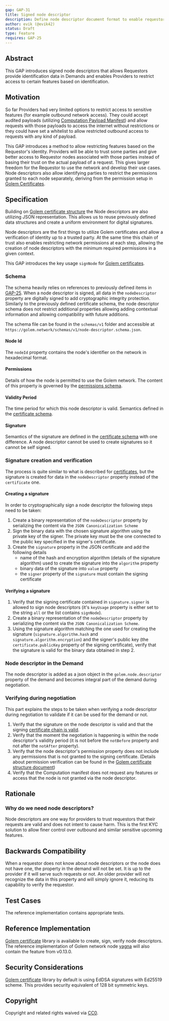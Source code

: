 ```yaml
---
gap: GAP-31
title: Signed node descriptor
description: Define node descriptor document format to enable requestor verification.
author: evik (@evik42)
status: Draft
type: Feature
requires: GAP-25
---
```


## Abstract

This GAP introduces signed node descriptors that allows Requestors provide identification data in Demands and enables Providers to restrict access to certain features based on identification.

## Motivation

So far Providers had very limited options to restrict access to sensitive features (for example outbound network access). They could accept audited payloads (utilizing [Computation Payload Manifest](https://github.com/golemfactory/golem-architecture/blob/master/gaps/gap-5_payload_manifest/gap-5_payload_manifest.md)) and allow requests with those payloads to access the internet without restrictions or they could have set a whitelist to allow restricted outbound access to requests with any kind of payload.

This GAP introduces a method to allow restricting features based on the Requestor's identity. Providers will be able to trust some parties and give better access to Requestor nodes associated with those parties instead of basing their trust on the actual payload of a request. This gives larger freedom for the Requestor to use the network and develop their use cases. Node descriptors also allow identifying parties to restrict the permissions granted to each node separately, deriving from the permission setup in [Golem Certificates](https://github.com/golemfactory/golem-architecture/blob/master/gaps/gap-25_golem_certificates/gap-25_golem_certificates.md).

## Specification

Building on [Golem certificate structure](https://github.com/golemfactory/golem-architecture/blob/master/gaps/gap-25_golem_certificates/gap-25_golem_certificates.md) the Node descriptors are also utilizing JSON representation. This allows us to reuse previously defined data structures and create a uniform environment for digital signatures.

Node descriptors are the first things to utilize Golem certificates and allow a verification of identity up to a trusted party. At the same time this chain of trust also enables restricting network permissions at each step, allowing the creation of node descriptors with the minimum required permissions in a given context.

This GAP introduces the key usage `signNode` for [Golem certificates](https://github.com/golemfactory/golem-architecture/blob/master/gaps/gap-25_golem_certificates/gap-25_golem_certificates.md#key-usage).

### Schema

The schema heavily relies on references to previously defined items in [GAP-25](https://github.com/golemfactory/golem-architecture/blob/master/gaps/gap-25_golem_certificates/gap-25_golem_certificates.md). When a node descriptor is signed, all data in the `nodeDescriptor` property are digitally signed to add cryptographic integrity protection. Similarly to the previously defined certificate schema, the node descriptor schema does not restrict additional properties allowing adding contextual information and allowing compatibility with future additions.

The schema file can be found in the `schemas/v1` folder and accessible at `https://golem.network/schemas/v1/node-descriptor.schema.json`.

#### Node Id

The `nodeId` property contains the node's identifier on the network in hexadecimal format.

#### Permissions

Details of how the node is permitted to use the Golem network. The content of this property is governed by the [permissions schema](https://golem.network/schemas/v1/permissions.schema.json).

#### Validity Period

The time period for which this node descriptor is valid. Semantics defined in the [certificate schema](https://github.com/golemfactory/golem-architecture/blob/master/gaps/gap-25_golem_certificates/gap-25_golem_certificates.md#validity-period).

#### Signature

Semantics of the signature are defined in the [certificate schema](https://github.com/golemfactory/golem-architecture/blob/master/gaps/gap-25_golem_certificates/gap-25_golem_certificates.md#signature) with one difference. A node descriptor cannot be used to create signatures so it cannot be self signed.

### Signature creation and verification

The process is quite similar to what is described for [certificates](https://github.com/golemfactory/golem-architecture/blob/master/gaps/gap-25_golem_certificates/gap-25_golem_certificates.md#signature-creation-and-verification), but the signature is created for data in the `nodeDescriptor` property instead of the `certificate` one.

#### Creating a signature

In order to cryptographically sign a node descriptor the following steps need to be taken:

1. Create a binary representation of the `nodeDescriptor` property by serializing the content via the `JSON Canonicalization Scheme`
2. Sign the binary data with the chosen signature algorithm using the private key of the signer. The private key must be the one connected to the public key specified in the signer's certificate.
3. Create the `signature` property in the JSON certificate and add the following details
    - name of the hash and encryption algorithm (details of the signature algorithm) used to create the signature into the `algorithm` property
    - binary data of the signature into `value` property
    - the `signer` property of the `signature` must contain the signing certificate

#### Verifying a signature

1. Verify that the signing certificate contained in `signature.signer` is allowed to sign node descriptors (it's `keyUsage` property is either set to the string `all` or the list contains `signNode`).
2. Create a binary representation of the `nodeDescriptor` property by serializing the content via the `JSON Canonicalization Scheme`.
3. Using the signature algorithm matching the one used for creating the signature (`signature.algorithm.hash` and `signature.algorithm.encryption`) and the signer's public key (the `certificate.publicKey` property of the signing certificate), verify that the signature is valid for the binary data obtained in step 2.

### Node descriptor in the Demand

The node descriptor is added as a json object in the `golem.node.descriptor` property of the demand and becomes integral part of the demand during negotiation.

### Verifying during negotiation

This part explains the steps to be taken when verifying a node descriptor during negotiation to validate if it can be used for the demand or not.

1. Verify that the signature on the node descriptor is valid and that the signing [certificate chain is valid](https://github.com/golemfactory/golem-architecture/blob/master/gaps/gap-25_golem_certificates/gap-25_golem_certificates.md#verifying-a-certificate-chain).
2. Verify that the moment the negotiation is happening is within the node descriptor's validity period (it is not before the `notBefore` property and not after the `notAfter` property).
3. Verify that the node descriptor's permission property does not include any permissions that is not granted to the signing certificate. (Details about permission verification can be found in the [Golem certificate structure document](https://github.com/golemfactory/golem-architecture/blob/master/gaps/gap-25_golem_certificates/gap-25_golem_certificates.md#verifying-a-certificate-chain))
4. Verify that the Computation manifest does not request any features or access that the node is not granted via the node descriptor.

## Rationale

### Why do we need node descriptors?

Node descriptors are one way for providers to trust requestors that their requests are valid and does not intent to cause harm. This is the first KYC solution to allow finer control over outbound and similar sensitive upcoming features.

## Backwards Compatibility

When a requestor does not know about node descriptors or the node does not have one, the property in the demand will not be set. It is up to the provider if it will serve such requests or not.
An older provider will not recognize the data in this property and will simply ignore it, reducing its capability to verify the requestor.

## Test Cases

The reference implementation contains appropriate tests.

## Reference Implementation

[Golem certificate](https://github.com/golemfactory/golem-certificate) library is available to create, sign, verify node descriptors. The reference implementation of Golem network node [yagna](https://github.com/golemfactory/yagna) will also contain the feature from v0.13.0.

## Security Considerations

[Golem certificate](https://github.com/golemfactory/golem-certificate) library by default is using EdDSA signatures with Ed25519 scheme. This provides security equivalent of 128 bit symmetric keys.

## Copyright
Copyright and related rights waived via [CC0](https://creativecommons.org/publicdomain/zero/1.0/).